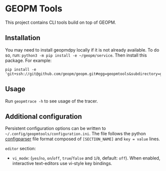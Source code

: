 # GEOPM Tools
This project contains CLI tools build on top of GEOPM.

## Installation
You may need to install geopmdpy locally if it is not already
available. To do so, run: `python3 -m pip install -e ~/geopm/service`.
Then install this package. For example:

    pip install -e 'git+ssh://git@github.com/geopm/geopm.git#egg=geopmtools&subdirectory=geopmtools'

## Usage

Run `geopmtrace -h` to see usage of the tracer.

## Additional configuration
Persistent configuration options can be written to
 `~/.config/geopmtools/configuration.ini`. The file follows the python
[configparser](https://docs.python.org/3/library/configparser.html)
file format composed of `[SECTION_NAME]` and `key = value` lines.

`editor` section:
 * `vi_mode`: (`yes`/`no`, `on`/`off`, `true`/`false` and `1`/`0`, default:
   `off`). When enabled, interactive text-editors use vi-style key bindings.

